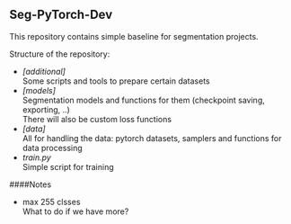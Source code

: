 ## Seg-PyTorch-Dev

This repository contains simple baseline for segmentation projects.

Structure of the repository:
- _[additional]_\
    Some scripts and tools to prepare certain datasets
- _[models]_\
    Segmentation models and functions for them (checkpoint saving, exporting, ..)\
    There will also be custom loss functions
- _[data]_\
    All for handling the data: pytorch datasets, samplers and functions for data processing
- _train.py_\
    Simple script for training 
    
####Notes
- max 255 clsses\
    What to do if we have more?
    

